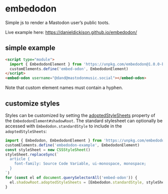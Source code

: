 # embedodon
Simple js to render a Mastodon user’s public toots.

Live example here: https://danieldickison.github.io/embedodon/

## simple example ##

```html
<script type="module">
  import { EmbedodonElement } from 'https://unpkg.com/embedodon@1.0.0-beta.0/dist/index.js'
  customElements.define('embed-odon', EmbedodonElement)
</script>
<embed-odon username="@dand@mastodonmusic.social"></embed-odon>
```

Note that custom element names must contain a hyphen.

## customize styles ##

Styles can be customized by setting the [adoptedStyleSheets](http://developer.mozilla.org/en-US/docs/Web/API/ShadowRoot/adoptedStyleSheets) property of the `EmbedodonElement#shadowRoot`. The standard stylesheet can optionally be accessed with `Embedodon.standardStyle` to include in the `adoptedStyleSheets`:

```js
import { Embedodon, EmbedodonElement } from 'https://unpkg.com/embedodon@1.0.0-beta.0/dist/index.js'
customElements.define('embedodon-example', EmbedodonElement)
const styleSheet = new CSSStyleSheet()
styleSheet.replaceSync(`
  article {
    font-family: Source Code Variable, ui-monospace, monospace;
  }
`)
for (const el of document.querySelectorAll('embed-odon')) {
  el.shadowRoot.adoptedStyleSheets = [Embedodon.standardStyle, styleSheet]
}
```
